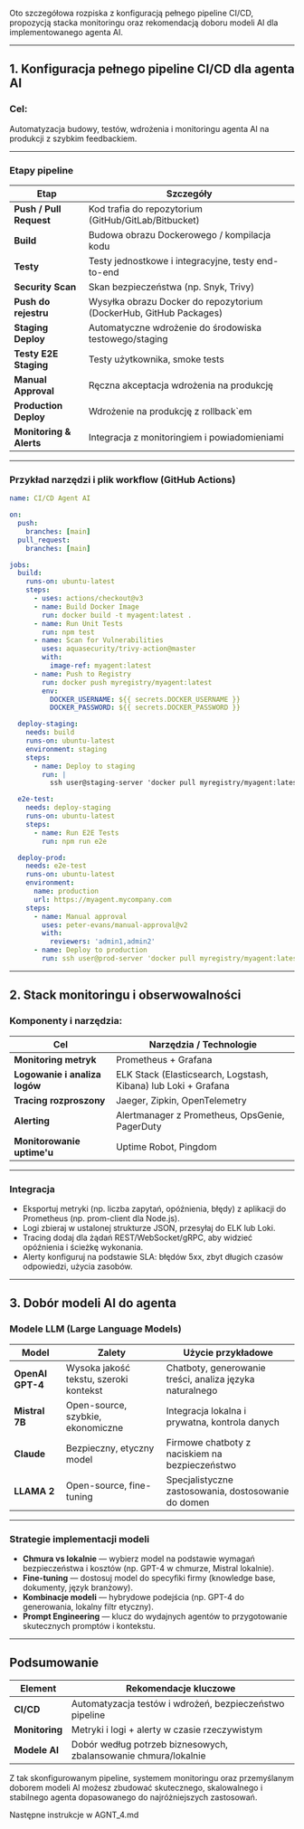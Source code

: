 Oto szczegółowa rozpiska z konfiguracją pełnego pipeline CI/CD, propozycją stacka monitoringu oraz rekomendacją doboru modeli AI dla implementowanego agenta AI.

***

## 1. Konfiguracja pełnego pipeline CI/CD dla agenta AI

### Cel:
Automatyzacja budowy, testów, wdrożenia i monitoringu agenta AI na produkcji z szybkim feedbackiem.

***

### Etapy pipeline

| Etap                  | Szczegóły                                                               |
|-----------------------|-------------------------------------------------------------------------|
| **Push / Pull Request**  | Kod trafia do repozytorium (GitHub/GitLab/Bitbucket)                  |
| **Build**               | Budowa obrazu Dockerowego / kompilacja kodu                            |
| **Testy**               | Testy jednostkowe i integracyjne, testy end-to-end                     |
| **Security Scan**       | Skan bezpieczeństwa (np. Snyk, Trivy)                                  |
| **Push do rejestru**    | Wysyłka obrazu Docker do repozytorium (DockerHub, GitHub Packages)     |
| **Staging Deploy**      | Automatyczne wdrożenie do środowiska testowego/staging                 |
| **Testy E2E Staging**   | Testy użytkownika, smoke tests                                         |
| **Manual Approval**     | Ręczna akceptacja wdrożenia na produkcję                              |
| **Production Deploy**   | Wdrożenie na produkcję z rollback`em                                 |
| **Monitoring & Alerts** | Integracja z monitoringiem i powiadomieniami                           |

***

### Przykład narzędzi i plik workflow (GitHub Actions)

```yaml
name: CI/CD Agent AI

on:
  push:
    branches: [main]
  pull_request:
    branches: [main]

jobs:
  build:
    runs-on: ubuntu-latest
    steps:
      - uses: actions/checkout@v3
      - name: Build Docker Image
        run: docker build -t myagent:latest .
      - name: Run Unit Tests
        run: npm test
      - name: Scan for Vulnerabilities
        uses: aquasecurity/trivy-action@master
        with:
          image-ref: myagent:latest
      - name: Push to Registry
        run: docker push myregistry/myagent:latest
        env:
          DOCKER_USERNAME: ${{ secrets.DOCKER_USERNAME }}
          DOCKER_PASSWORD: ${{ secrets.DOCKER_PASSWORD }}

  deploy-staging:
    needs: build
    runs-on: ubuntu-latest
    environment: staging
    steps:
      - name: Deploy to staging
        run: |
          ssh user@staging-server 'docker pull myregistry/myagent:latest && docker-compose -f docker-compose.staging.yml up -d'

  e2e-test:
    needs: deploy-staging
    runs-on: ubuntu-latest
    steps:
      - name: Run E2E Tests
        run: npm run e2e

  deploy-prod:
    needs: e2e-test
    runs-on: ubuntu-latest
    environment:
      name: production
      url: https://myagent.mycompany.com
    steps:
      - name: Manual approval
        uses: peter-evans/manual-approval@v2
        with:
          reviewers: 'admin1,admin2'
      - name: Deploy to production
        run: ssh user@prod-server 'docker pull myregistry/myagent:latest && docker-compose up -d'
```

***

## 2. Stack monitoringu i obserwowalności

### Komponenty i narzędzia:

| Cel                         | Narzędzia / Technologie                             |
|-----------------------------|----------------------------------------------------|
| **Monitoring metryk**        | Prometheus + Grafana                               |
| **Logowanie i analiza logów**| ELK Stack (Elasticsearch, Logstash, Kibana) lub Loki + Grafana |
| **Tracing rozproszony**      | Jaeger, Zipkin, OpenTelemetry                      |
| **Alerting**                 | Alertmanager z Prometheus, OpsGenie, PagerDuty    |
| **Monitorowanie uptime'u**   | Uptime Robot, Pingdom                              |

***

### Integracja

- Eksportuj metryki (np. liczba zapytań, opóźnienia, błędy) z aplikacji do Prometheus (np. prom-client dla Node.js).
- Logi zbieraj w ustalonej strukturze JSON, przesyłaj do ELK lub Loki.
- Tracing dodaj dla żądań REST/WebSocket/gRPC, aby widzieć opóźnienia i ścieżkę wykonania.
- Alerty konfiguruj na podstawie SLA: błędów 5xx, zbyt długich czasów odpowiedzi, użycia zasobów.

***

## 3. Dobór modeli AI do agenta

### Modele LLM (Large Language Models)

| Model            | Zalety                                  | Użycie przykładowe                                           |
|------------------|----------------------------------------|--------------------------------------------------------------|
| **OpenAI GPT-4** | Wysoka jakość tekstu, szeroki kontekst | Chatboty, generowanie treści, analiza języka naturalnego    |
| **Mistral 7B**   | Open-source, szybkie, ekonomiczne       | Integracja lokalna i prywatna, kontrola danych              |
| **Claude**       | Bezpieczny, etyczny model               | Firmowe chatboty z naciskiem na bezpieczeństwo              |
| **LLAMA 2**      | Open-source, fine-tuning                | Specjalistyczne zastosowania, dostosowanie do domen         |

***

### Strategie implementacji modeli

- **Chmura vs lokalnie** — wybierz model na podstawie wymagań bezpieczeństwa i kosztów (np. GPT-4 w chmurze, Mistral lokalnie).
- **Fine-tuning** — dostosuj model do specyfiki firmy (knowledge base, dokumenty, język branżowy).
- **Kombinacje modeli** — hybrydowe podejścia (np. GPT-4 do generowania, lokalny filtr etyczny).
- **Prompt Engineering** — klucz do wydajnych agentów to przygotowanie skutecznych promptów i kontekstu.

***

## Podsumowanie

| Element       | Rekomendacje kluczowe                                  |
|---------------|--------------------------------------------------------|
| **CI/CD**     | Automatyzacja testów i wdrożeń, bezpieczeństwo pipeline  |
| **Monitoring**| Metryki i logi + alerty w czasie rzeczywistym            |
| **Modele AI** | Dobór według potrzeb biznesowych, zbalansowanie chmura/lokalnie |

Z tak skonfigurowanym pipeline, systemem monitoringu oraz przemyślanym doborem modeli AI możesz zbudować skutecznego, skalowalnego i stabilnego agenta dopasowanego do najróżniejszych zastosowań.

Następne instrukcje w AGNT_4.md
